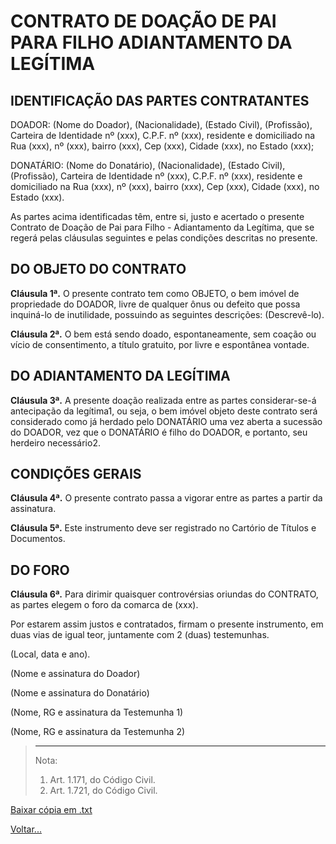 # CONTRATO DE DOAÇÃO DE PAI PARA FILHO  ADIANTAMENTO DA LEGÍTIMA

## IDENTIFICAÇÃO DAS PARTES CONTRATANTES

DOADOR: (Nome do Doador), (Nacionalidade), (Estado Civil), (Profissão), Carteira de Identidade nº (xxx), C.P.F. nº (xxx), residente e domiciliado na Rua (xxx), nº (xxx), bairro (xxx), Cep (xxx), Cidade (xxx), no Estado (xxx);

DONATÁRIO: (Nome do Donatário), (Nacionalidade), (Estado Civil), (Profissão), Carteira de Identidade nº (xxx), C.P.F. nº (xxx), residente e domiciliado na Rua (xxx), nº (xxx), bairro (xxx), Cep (xxx), Cidade (xxx), no Estado (xxx).

As partes acima identificadas têm, entre si, justo e acertado o presente Contrato de Doação de Pai para Filho - Adiantamento da Legítima, que se regerá pelas cláusulas seguintes e pelas condições descritas no presente.

## DO OBJETO DO CONTRATO

**Cláusula 1ª.** O presente contrato tem como OBJETO, o bem imóvel de propriedade do DOADOR, livre de qualquer ônus ou defeito que possa inquiná-lo de inutilidade, possuindo as seguintes descrições: (Descrevê-lo).

**Cláusula 2ª.** O bem está sendo doado, espontaneamente, sem coação ou vício de consentimento, a título gratuito, por livre e espontânea vontade.

## DO ADIANTAMENTO DA LEGÍTIMA

**Cláusula 3ª.** A presente doação realizada entre as partes considerar-se-á antecipação da legítima1, ou seja, o bem imóvel objeto deste contrato será considerado como já herdado pelo DONATÁRIO uma vez aberta a sucessão do DOADOR, vez que o DONATÁRIO é filho do DOADOR, e portanto, seu herdeiro necessário2.

## CONDIÇÕES GERAIS

**Cláusula 4ª.** O presente contrato passa a vigorar entre as partes a partir da assinatura.

**Cláusula 5ª.** Este instrumento deve ser registrado no Cartório de Títulos e Documentos.

## DO FORO

**Cláusula 6ª.** Para dirimir quaisquer controvérsias oriundas do CONTRATO, as partes elegem o foro da comarca de (xxx).

Por estarem assim justos e contratados, firmam o presente instrumento, em duas vias de igual teor, juntamente com 2 (duas) testemunhas.

(Local, data e ano).

(Nome e assinatura do Doador)

(Nome e assinatura do Donatário)

(Nome, RG e assinatura da Testemunha 1)

(Nome, RG e assinatura da Testemunha 2)

> ________
> Nota:
> 1. Art. 1.171, do Código Civil.
> 2. Art. 1.721, do Código Civil.

[Baixar cópia em .txt](../donwload/doa04.txt)

[Voltar...](../index.md)

